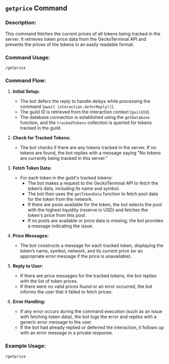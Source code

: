 ## `getprice` Command

### Description:
This command fetches the current prices of all tokens being tracked in the server. It retrieves token price data from the GeckoTerminal API and presents the prices of the tokens in an easily readable format.

### Command Usage:
`/getprice`

### Command Flow:

1. **Initial Setup:**
   - The bot defers the reply to handle delays while processing the command (`await interaction.deferReply()`).
   - The guild ID is retrieved from the interaction context (`guildId`).
   - The database connection is established using the `getDatabase` function, and the `trackedTokens` collection is queried for tokens tracked in the guild.

2. **Check for Tracked Tokens:**
   - The bot checks if there are any tokens tracked in the server. If no tokens are found, the bot replies with a message saying "No tokens are currently being tracked in this server."

3. **Fetch Token Data:**
   - For each token in the guild's tracked tokens:
     - The bot makes a request to the GeckoTerminal API to fetch the token’s data, including its name and symbol.
     - The bot then uses the `getTokenData` function to fetch pool data for the token from the network.
     - If there are pools available for the token, the bot selects the pool with the highest liquidity (reserve in USD) and fetches the token's price from this pool.
     - If no pools are available or price data is missing, the bot provides a message indicating the issue.

4. **Price Messages:**
   - The bot constructs a message for each tracked token, displaying the token’s name, symbol, network, and its current price (or an appropriate error message if the price is unavailable).

5. **Reply to User:**
   - If there are price messages for the tracked tokens, the bot replies with the list of token prices.
   - If there were no valid prices found or an error occurred, the bot informs the user that it failed to fetch prices.

6. **Error Handling:**
   - If any error occurs during the command execution (such as an issue with fetching token data), the bot logs the error and replies with a generic error message to the user.
   - If the bot had already replied or deferred the interaction, it follows up with an error message in a private response.

### Example Usage:
```bash
/getprice
```

